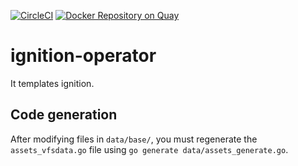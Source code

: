 [![CircleCI](https://circleci.com/gh/giantswarm/ignition-operator.svg?&style=shield)](https://circleci.com/gh/giantswarm/ignition-operator) [![Docker Repository on Quay](https://quay.io/repository/giantswarm/ignition-operator/status "Docker Repository on Quay")](https://quay.io/repository/giantswarm/ignition-operator)

# ignition-operator

It templates ignition.

## Code generation

After modifying files in `data/base/`, you must regenerate the `assets_vfsdata.go` file using `go generate data/assets_generate.go`.
